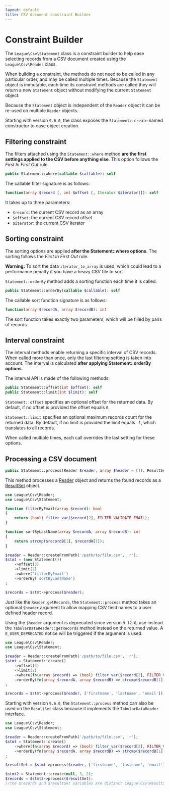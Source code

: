 ```yaml
---
layout: default
title: CSV document constraint Builder
---
```


# Constraint Builder

The `League\Csv\Statement` class is a constraint builder to help ease selecting records from a CSV document created using the `League\Csv\Reader` class.

When building a constraint, the methods do not need to be called in any particular order, and may be called multiple times. Because the `Statement` object is immutable, each time its constraint methods are called they will return a new `Statement` object without modifying the current `Statement` object.

<p class="message-info">Because the <code>Statement</code> object is independent of the <code>Reader</code> object it can be re-used on multiple <code>Reader</code> objects.</p>

<p class="message-info">Starting with version <code>9.6.0</code>, the class exposes the <code>Statement::create</code> named constructor to ease object creation.</p>

## Filtering constraint

The filters attached using the `Statement::where` method **are the first settings applied to the CSV before anything else**. This option follows the *First In First Out* rule.

```php
public Statement::where(callable $callable): self
```

The callable filter signature is as follows:

```php
function(array $record [, int $offset [, Iterator $iterator]]): self
```

It takes up to three parameters:

- `$record`: the current CSV record as an array
- `$offset`: the current CSV record offset
- `$iterator`: the current CSV iterator

## Sorting constraint

The sorting options are applied **after the Statement::where options**. The sorting follows the *First In First Out* rule.

<p class="message-warning"><strong>Warning:</strong> To sort the data <code>iterator_to_array</code> is used, which could lead to a performance penalty if you have a heavy CSV file to sort</p>

`Statement::orderBy` method adds a sorting function each time it is called.

```php
public Statement::orderBy(callable $callable): self
```

The callable sort function signature is as follows:

```php
function(array $recordA, array $recordB): int
```

The sort function takes exactly two parameters, which will be filled by pairs of records.

## Interval constraint

The interval methods enable returning a specific interval of CSV records. When called more than once, only the last filtering setting is taken into account. The interval is calculated **after applying Statement::orderBy options**.

The interval API is made of the following methods:

```php
public Statement::offset(int $offset): self
public Statement::limit(int $limit): self
```

`Statement::offset` specifies an optional offset for the returned data. By default, if no offset is provided the offset equals `0`.

`Statement::limit` specifies an optional maximum records count for the returned data. By default, if no limit is provided the limit equals `-1`, which translates to all records.

<p class="message-notice">When called multiple times, each call overrides the last setting for these options.</p>

## Processing a CSV document

```php
public Statement::process(Reader $reader, array $header = []): ResultSet
```

This method processes a [Reader](/9.0/reader/) object and returns the found records as a [ResultSet](/9.0/reader/resultset) object.

```php
use League\Csv\Reader;
use League\Csv\Statement;

function filterByEmail(array $record): bool
{
    return (bool) filter_var($record[2], FILTER_VALIDATE_EMAIL);
}

function sortByLastName(array $recordA, array $recordB): int
{
    return strcmp($recordB[1], $recordA[1]);
}

$reader = Reader::createFromPath('/path/to/file.csv', 'r');
$stmt = (new Statement())
    ->offset(3)
    ->limit(2)
    ->where('filterByEmail')
    ->orderBy('sortByLastName')
;

$records = $stmt->process($reader);
```

Just like the `Reader:getRecords`, the `Statement::process` method takes an optional `$header` argument to allow mapping CSV field names to a user defined header record.

<p class="message-warning">Using the <code>$header</code> argument is deprecated since version <code>9.12.0</code>,
use instead the <code>TabularDataReader::getRecords</code> method instead on the returned value.
A <code>E_USER_DEPRECATED</code> notice will be triggered if the argument is used.</p>

```php
use League\Csv\Reader;
use League\Csv\Statement;

$reader = Reader::createFromPath('/path/to/file.csv', 'r');
$stmt = Statement::create()
    ->offset(3)
    ->limit(2)
    ->where(fn(array $record) => (bool) filter_var($record[2], FILTER_VALIDATE_EMAIL))
    ->orderBy(fn(array $recordA, array $recordB) => strcmp($recordB[1], $recordA[1]))
;

$records = $stmt->process($reader, ['firstname', 'lastname', 'email']);
```

<p class="message-notice">Starting with version <code>9.6.0</code>, the <code>Statement::process</code> method can also be used on the <code>ResultSet</code> class because it implements the <code>TabularDataReader</code> interface.</p>

```php
use League\Csv\Reader;
use League\Csv\Statement;

$reader = Reader::createFromPath('/path/to/file.csv', 'r');
$stmt = Statement::create()
    ->where(fn(array $record) => (bool) filter_var($record[2], FILTER_VALIDATE_EMAIL))
    ->orderBy(fn(array $recordA, array $recordB) => strcmp($recordB[1], $recordA[1]))
;

$resultSet = $stmt->process($reader, ['firstname', 'lastname', 'email']);

$stmt2 = Statement::create(null, 3, 2);
$records = $stmt2->process($resultSet);
//the $records and $resultSet variables are distinct League\Csv\ResultSet instances.
```
